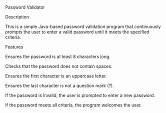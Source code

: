 Password Validator

Description

This is a simple Java-based password validation program that continuously prompts the user to enter a valid password until it meets the specified criteria.

Features

Ensures the password is at least 8 characters long.

Checks that the password does not contain spaces.

Ensures the first character is an uppercase letter.

Ensures the last character is not a question mark (?).

If the password is invalid, the user is prompted to enter a new password.

If the password meets all criteria, the program welcomes the user.
